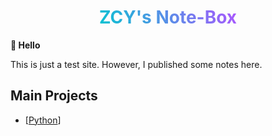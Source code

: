 <center><h1><span style="-webkit-background-clip: text;-webkit-text-fill-color: transparent;color:#7aa2f7;background-color:#7aa2f7;background-image: linear-gradient(62deg, #07c4d1 0%, #ad55ff 100%)"> ZCY's Note-Box </span></h1></center>

**👋 Hello**

This is just a test site. However, I published some notes here.

## Main Projects

* [[Python]]


[//begin]: # "Autogenerated link references for markdown compatibility"
[Python]: notes/Python "Python"
[//end]: # "Autogenerated link references"